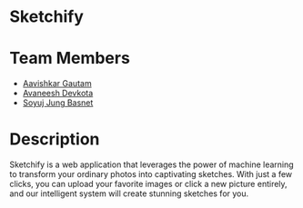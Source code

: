 # Sketchify

<!-- [![ML Client](https://github.com/software-students-fall2023/4-containerized-app-exercise-abelian-amigos/actions/workflows/test_ml.yml/badge.svg)](https://github.com/software-students-fall2023/4-containerized-app-exercise-abelian-amigos/actions/workflows/test_ml.yml)

[![Web App](https://github.com/software-students-fall2023/4-containerized-app-exercise-abelian-amigos/actions/workflows/test_app.yml/badge.svg)](https://github.com/software-students-fall2023/4-containerized-app-exercise-abelian-amigos/actions/workflows/test_app.yml) -->

# Team Members

* [Aavishkar Gautam](https://github.com/aavishkar6)
* [Avaneesh Devkota](https://github.com/avaneeshdevkota)
* [Soyuj Jung Basnet](https://github.com/basnetsoyuj)

# Description

Sketchify is a web application that leverages the power of machine learning to transform your ordinary photos into captivating sketches. With just a few clicks, you can upload your favorite images or click a new picture entirely, and our intelligent system will create stunning sketches for you.